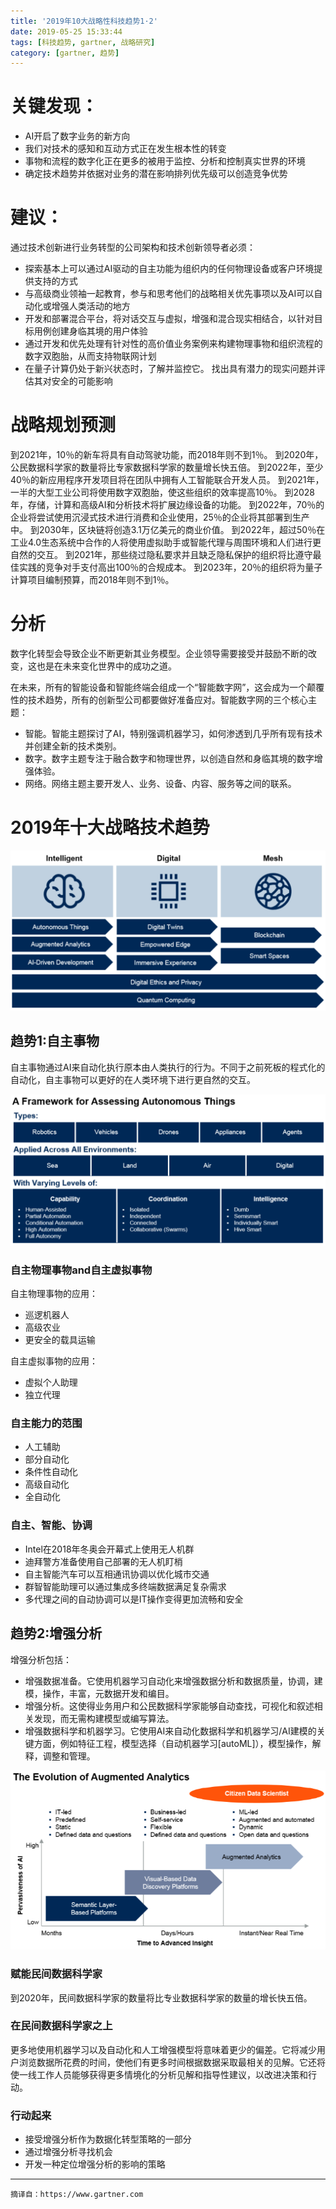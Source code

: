 ```yaml
---
title: '2019年10大战略性科技趋势1·2'
date: 2019-05-25 15:33:44
tags: [科技趋势, gartner, 战略研究]
category: [gartner, 趋势]
---
```


# 关键发现：

- AI开启了数字业务的新方向
- 我们对技术的感知和互动方式正在发生根本性的转变
- 事物和流程的数字化正在更多的被用于监控、分析和控制真实世界的环境
- 确定技术趋势并依据对业务的潜在影响排列优先级可以创造竞争优势

# 建议：

通过技术创新进行业务转型的公司架构和技术创新领导者必须：

- 探索基本上可以通过AI驱动的自主功能为组织内的任何物理设备或客户环境提供支持的方式
- 与高级商业领袖一起教育，参与和思考他们的战略相关优先事项以及AI可以自动化或增强人类活动的地方
- 开发和部署混合平台，将对话交互与虚拟，增强和混合现实相结合，以针对目标用例创建身临其境的用户体验
- 通过开发和优先处理有针对性的高价值业务案例来构建物理事物和组织流程的数字双胞胎，从而支持物联网计划
- 在量子计算仍处于新兴状态时，了解并监控它。 找出具有潜力的现实问题并评估其对安全的可能影响

# 战略规划预测

到2021年，10％的新车将具有自动驾驶功能，而2018年则不到1％。
到2020年，公民数据科学家的数量将比专家数据科学家的数量增长快五倍。
到2022年，至少40％的新应用程序开发项目将在团队中拥有人工智能联合开发人员。
到2021年，一半的大型工业公司将使用数字双胞胎，使这些组织的效率提高10％。
到2028年，存储，计算和高级AI和分析技术将扩展边缘设备的功能。
到2022年，70％的企业将尝试使用沉浸式技术进行消费和企业使用，25％的企业将其部署到生产中。
到2030年，区块链将创造3.1万亿美元的商业价值。
到2022年，超过50％在工业4.0生态系统中合作的人将使用虚拟助手或智能代理与周围环境和人们进行更自然的交互。
到2021年，那些绕过隐私要求并且缺乏隐私保护的组织将比遵守最佳实践的竞争对手支付高出100％的合规成本。
到2023年，20％的组织将为量子计算项目编制预算，而2018年则不到1％。

# 分析

数字化转型会导致企业不断更新其业务模型。企业领导需要接受并鼓励不断的改变，这也是在未来变化世界中的成功之道。

在未来，所有的智能设备和智能终端会组成一个“智能数字网”，这会成为一个颠覆性的技术趋势，所有的创新型公司都要做好准备应对。智能数字网的三个核心主题：

- 智能。智能主题探讨了AI，特别强调机器学习，如何渗透到几乎所有现有技术并创建全新的技术类别。
- 数字。数字主题专注于融合数字和物理世界，以创造自然和身临其境的数字增强体验。
- 网络。网络主题主要开发人、业务、设备、内容、服务等之间的联系。

# 2019年十大战略技术趋势

![](https://raw.githubusercontent.com/imonce/imgs/master/20190527105918.png)

## 趋势1:自主事物

自主事物通过AI来自动化执行原本由人类执行的行为。不同于之前死板的程式化的自动化，自主事物可以更好的在人类环境下进行更自然的交互。

![](https://raw.githubusercontent.com/imonce/imgs/master/20190529202423.png)

### 自主物理事物and自主虚拟事物

自主物理事物的应用：

- 巡逻机器人
- 高级农业
- 更安全的载具运输

自主虚拟事物的应用：

- 虚拟个人助理
- 独立代理

### 自主能力的范围

- 人工辅助
- 部分自动化
- 条件性自动化
- 高级自动化
- 全自动化

### 自主、智能、协调

- Intel在2018年冬奥会开幕式上使用无人机群
- 迪拜警方准备使用自己部署的无人机盯梢
- 自主智能汽车可以互相通讯协调以优化城市交通
- 群智智能助理可以通过集成多终端数据满足复杂需求
- 多代理之间的自动协调可以是IT操作变得更加流畅和安全

## 趋势2:增强分析

增强分析包括：

- 增强数据准备。它使用机器学习自动化来增强数据分析和数据质量，协调，建模，操作，丰富，元数据开发和编目。
- 增强分析。这使得业务用户和公民数据科学家能够自动查找，可视化和叙述相关发现，而无需构建模型或编写算法。
- 增强数据科学和机器学习。它使用AI来自动化数据科学和机器学习/AI建模的关键方面，例如特征工程，模型选择（自动机器学习[autoML]），模型操作，解释，调整和管理。

![](https://raw.githubusercontent.com/imonce/imgs/master/20190529205050.png)

### 赋能民间数据科学家

到2020年，民间数据科学家的数量将比专业数据科学家的数量的增长快五倍。

### 在民间数据科学家之上

更多地使用机器学习以及自动化和人工增强模型将意味着更少的偏差。它将减少用户浏览数据所花费的时间，使他们有更多时间根据数据采取最相关的见解。它还将使一线工作人员能够获得更多情境化的分析见解和指导性建议，以改进决策和行动。

### 行动起来

- 接受增强分析作为数据化转型策略的一部分
- 通过增强分析寻找机会
- 开发一种定位增强分析的影响的策略

---

	摘译自：https://www.gartner.com